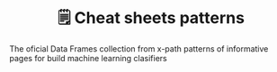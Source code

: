 <h1 align="center"> 🗒 Cheat sheets patterns </h1>

The oficial Data Frames collection from x-path patterns of informative pages for build machine learning clasifiers